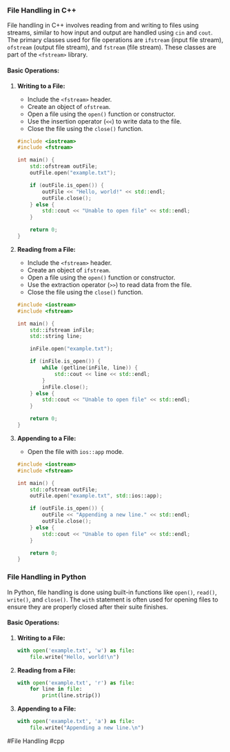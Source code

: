 ### File Handling in C++

File handling in C++ involves reading from and writing to files using streams, similar to how input and output are handled using `cin` and `cout`. The primary classes used for file operations are `ifstream` (input file stream), `ofstream` (output file stream), and `fstream` (file stream). These classes are part of the `<fstream>` library.

#### Basic Operations:

1. **Writing to a File:**
   - Include the `<fstream>` header.
   - Create an object of `ofstream`.
   - Open a file using the `open()` function or constructor.
   - Use the insertion operator (`<<`) to write data to the file.
   - Close the file using the `close()` function.

   ```cpp
   #include <iostream>
   #include <fstream>

   int main() {
       std::ofstream outFile;
       outFile.open("example.txt");

       if (outFile.is_open()) {
           outFile << "Hello, world!" << std::endl;
           outFile.close();
       } else {
           std::cout << "Unable to open file" << std::endl;
       }

       return 0;
   }
   ```

2. **Reading from a File:**
   - Include the `<fstream>` header.
   - Create an object of `ifstream`.
   - Open a file using the `open()` function or constructor.
   - Use the extraction operator (`>>`) to read data from the file.
   - Close the file using the `close()` function.

   ```cpp
   #include <iostream>
   #include <fstream>

   int main() {
       std::ifstream inFile;
       std::string line;

       inFile.open("example.txt");

       if (inFile.is_open()) {
           while (getline(inFile, line)) {
               std::cout << line << std::endl;
           }
           inFile.close();
       } else {
           std::cout << "Unable to open file" << std::endl;
       }

       return 0;
   }
   ```

3. **Appending to a File:**
   - Open the file with `ios::app` mode.

   ```cpp
   #include <iostream>
   #include <fstream>

   int main() {
       std::ofstream outFile;
       outFile.open("example.txt", std::ios::app);

       if (outFile.is_open()) {
           outFile << "Appending a new line." << std::endl;
           outFile.close();
       } else {
           std::cout << "Unable to open file" << std::endl;
       }

       return 0;
   }
   ```

### File Handling in Python

In Python, file handling is done using built-in functions like `open()`, `read()`, `write()`, and `close()`. The `with` statement is often used for opening files to ensure they are properly closed after their suite finishes.

#### Basic Operations:

1. **Writing to a File:**

   ```python
   with open('example.txt', 'w') as file:
       file.write("Hello, world!\n")
   ```

2. **Reading from a File:**

   ```python
   with open('example.txt', 'r') as file:
       for line in file:
           print(line.strip())
   ```

3. **Appending to a File:**

   ```python
   with open('example.txt', 'a') as file:
       file.write("Appending a new line.\n")
   ```

#File Handling #cpp